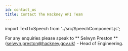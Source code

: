 ```yaml
---
id: contact_us
title: Contact The Hackney API Team
---
```

import TextToSpeech from '../src/SpeechComponent.js';

<TextToSpeech>

For any enquiries please speak to ** Selwyn Preston ** (selwyn.preston@hackney.gov.uk) -  Head of Engineering.

</TextToSpeech>
